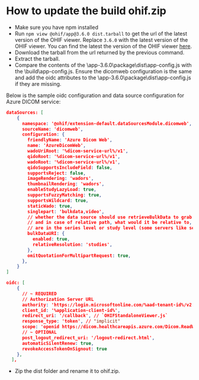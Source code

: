 # How to update the build ohif.zip

- Make sure you have npm installed
- Run `npm view @ohif/app@3.6.0 dist.tarball` to get the url of the latest version of the OHIF viewer. Replace `3.6.0` with the latest version of the OHIF viewer. You can find the latest the version of the OHIF viewer [here](https://www.npmjs.com/package/@ohif/app?activeTab=versions).
- Download the tarball from the url returned by the previous command.
- Extract the tarball.
- Compare the contents of the \app-3.6.0\package\dist\app-config.js with the \build\app-config.js. Ensure the dicomweb configuration is the same and add the oidc attributes to the \app-3.6.0\package\dist\app-config.js if they are missing.

Below is the sample oidc configuration and data source configuration for Azure DICOM service:

```json
dataSources: [
    {
      namespace: '@ohif/extension-default.dataSourcesModule.dicomweb',
      sourceName: 'dicomweb',
      configuration: {
        friendlyName: 'Azure Dicom Web',
        name: 'AzureDicomWeb',
        wadoUriRoot: '%dicom-service-url%/v1',
        qidoRoot: '%dicom-service-url%/v1',
        wadoRoot: '%dicom-service-url%/v1',
        qidoSupportsIncludeField: false,
        supportsReject: false,
        imageRendering: 'wadors',
        thumbnailRendering: 'wadors',
        enableStudyLazyLoad: true,
        supportsFuzzyMatching: true,
        supportsWildcard: true,
        staticWado: true,
        singlepart: 'bulkdata,video',
        // whether the data source should use retrieveBulkData to grab metadata,
        // and in case of relative path, what would it be relative to, options
        // are in the series level or study level (some servers like series some study)
        bulkDataURI: {
          enabled: true,
          relativeResolution: 'studies',
        },
        omitQuotationForMultipartRequest: true,
      },
    }
]
```

```json
oidc: [
    {
      // ~ REQUIRED
      // Authorization Server URL
      authority: 'https://login.microsoftonline.com/%aad-tenant-id%/v2.0/',
      client_id: '%application-client-id%',
      redirect_uri: '/callback', // `OHIFStandaloneViewer.js`
      response_type: 'token', // "implicit"
      scope: 'openid https://dicom.healthcareapis.azure.com/Dicom.ReadWrite', // https://dicom.healthcareapis.azure.com/Dicom.ReadWrite // email profile openid  https://dicom.healthcareapis.azure.com
      // ~ OPTIONAL
      post_logout_redirect_uri: '/logout-redirect.html',
      automaticSilentRenew: true,
      revokeAccessTokenOnSignout: true
    },
  ],
```
- Zip the dist folder and rename it to ohif.zip.


